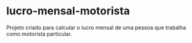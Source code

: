 # lucro-mensal-motorista
Projeto criado para calcular o lucro mensal de uma pessoa que trabalha como motorista particular.
